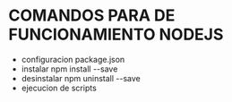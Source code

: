 # COMANDOS PARA DE FUNCIONAMIENTO NODEJS

- configuracion package.json <npm ini>
- instalar npm install <module> --save
- desinstalar npm uninstall  --save <module>
- ejecucion de scripts <node scripts.js>